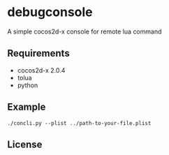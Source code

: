 debugconsole
============

A simple cocos2d-x console for remote lua command

## Requirements

* cocos2d-x 2.0.4
* tolua
* python

## Example

    ./concli.py --plist ../path-to-your-file.plist

## License
